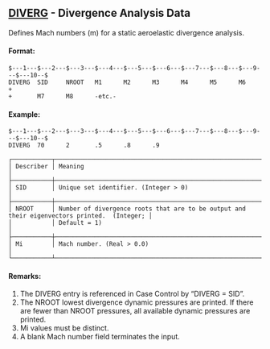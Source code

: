 ## [DIVERG](https://help.hexagonmi.com/bundle/MSC_Nastran_2022.4/page/Nastran_Combined_Book/qrg/bulkde/TOC.DIVERG.xhtml) - Divergence Analysis Data

Defines Mach numbers (m) for a static aeroelastic divergence analysis.

#### Format:

```nastran
$---1---$---2---$---3---$---4---$---5---$---6---$---7---$---8---$---9---$---10--$
DIVERG  SID     NROOT   M1      M2      M3      M4      M5      M6      +       
+       M7      M8      -etc.-                                                  
```

#### Example:

```nastran
$---1---$---2---$---3---$---4---$---5---$---6---$---7---$---8---$---9---$---10--$
DIVERG  70      2       .5      .8      .9                                      
```

```text
┌───────────┬─────────────────────────────────────────────────────────────────────────────────────────────┐
│ Describer │ Meaning                                                                                     │
├───────────┼─────────────────────────────────────────────────────────────────────────────────────────────┤
│ SID       │ Unique set identifier. (Integer > 0)                                                        │
├───────────┼─────────────────────────────────────────────────────────────────────────────────────────────┤
│ NROOT     │ Number of divergence roots that are to be output and their eigenvectors printed.  (Integer; │
│           │ Default = 1)                                                                                │
├───────────┼─────────────────────────────────────────────────────────────────────────────────────────────┤
│ Mi        │ Mach number. (Real > 0.0)                                                                   │
└───────────┴─────────────────────────────────────────────────────────────────────────────────────────────┘
```

#### Remarks:

1. The DIVERG entry is referenced in Case Control by “DIVERG = SID”.
2. The NROOT lowest divergence dynamic pressures are printed. If there are fewer than NROOT pressures, all available dynamic pressures are printed.
3. Mi values must be distinct.
4. A blank Mach number field terminates the input.
